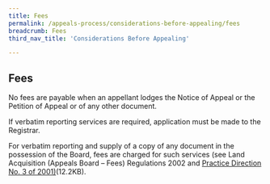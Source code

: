 ```yaml
---
title: Fees
permalink: /appeals-process/considerations-before-appealing/fees
breadcrumb: Fees
third_nav_title: 'Considerations Before Appealing'

---
```



Fees
---
No fees are payable when an appellant lodges the Notice of Appeal or the Petition of Appeal or of any other document. <br>

If verbatim reporting services are required, application must be made to the Registrar. <br>

For verbatim reporting and supply of a copy of any document in the possession of the Board, fees are charged for such services (see Land Acquisition (Appeals Board – Fees) Regulations 2002 and [Practice Direction No. 3 of 2001)](/files/PracticeDirection-PD3-2001-12Aug091.pdf)(12.2KB).

